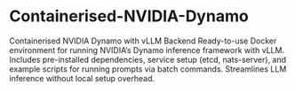 # Containerised-NVIDIA-Dynamo
Containerised NVIDIA Dynamo with vLLM Backend Ready-to-use Docker environment for running NVIDIA’s Dynamo inference framework with vLLM. Includes pre-installed dependencies, service setup (etcd, nats-server), and example scripts for running prompts via batch commands. Streamlines LLM inference without local setup overhead.
